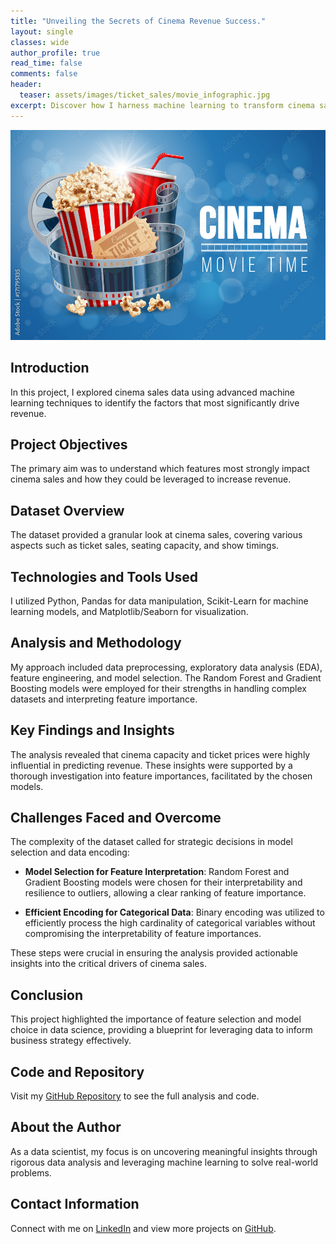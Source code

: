 ```yaml
---
title: "Unveiling the Secrets of Cinema Revenue Success."
layout: single
classes: wide
author_profile: true
read_time: false
comments: false
header:
  teaser: assets/images/ticket_sales/movie_infographic.jpg
excerpt: Discover how I harness machine learning to transform cinema sales data into strategic insights, driving business success.
---
```

![Cinema Sales](/assets/images/ticket_sales/movie_infographic.jpg)

## Introduction
In this project, I explored cinema sales data using advanced machine learning techniques to identify the factors that most significantly drive revenue.

## Project Objectives
The primary aim was to understand which features most strongly impact cinema sales and how they could be leveraged to increase revenue.

## Dataset Overview
The dataset provided a granular look at cinema sales, covering various aspects such as ticket sales, seating capacity, and show timings.

## Technologies and Tools Used
I utilized Python, Pandas for data manipulation, Scikit-Learn for machine learning models, and Matplotlib/Seaborn for visualization.

## Analysis and Methodology
My approach included data preprocessing, exploratory data analysis (EDA), feature engineering, and model selection. The Random Forest and Gradient Boosting models were employed for their strengths in handling complex datasets and interpreting feature importance.

## Key Findings and Insights
The analysis revealed that cinema capacity and ticket prices were highly influential in predicting revenue. These insights were supported by a thorough investigation into feature importances, facilitated by the chosen models.

## Challenges Faced and Overcome
The complexity of the dataset called for strategic decisions in model selection and data encoding:

- **Model Selection for Feature Interpretation**: Random Forest and Gradient Boosting models were chosen for their interpretability and resilience to outliers, allowing a clear ranking of feature importance.

- **Efficient Encoding for Categorical Data**: Binary encoding was utilized to efficiently process the high cardinality of categorical variables without compromising the interpretability of feature importances.

These steps were crucial in ensuring the analysis provided actionable insights into the critical drivers of cinema sales.

## Conclusion
This project highlighted the importance of feature selection and model choice in data science, providing a blueprint for leveraging data to inform business strategy effectively.

## Code and Repository
Visit my [GitHub Repository](#) to see the full analysis and code.

## About the Author
As a data scientist, my focus is on uncovering meaningful insights through rigorous data analysis and leveraging machine learning to solve real-world problems.

## Contact Information
Connect with me on [LinkedIn](#) and view more projects on [GitHub](#).

